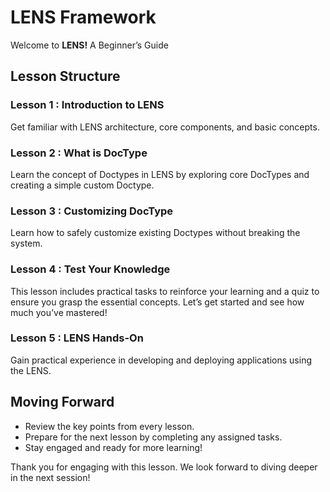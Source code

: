 # LENS Framework

Welcome to **LENS!** A Beginner’s Guide

## Lesson Structure

### Lesson 1 : Introduction to LENS

Get familiar with LENS architecture, core components, and basic concepts.

### Lesson 2 : What is DocType

Learn the concept of Doctypes in LENS by exploring core DocTypes and creating a simple custom Doctype.

### Lesson 3 : Customizing DocType

Learn how to safely customize existing Doctypes without breaking the system.


### Lesson 4 : Test Your Knowledge

This lesson includes practical tasks to reinforce your learning and a quiz to ensure you grasp the essential concepts. Let’s get started and see how much you’ve mastered!

### Lesson 5 : LENS Hands-On

Gain practical experience in developing and deploying applications using the LENS.

## Moving Forward

-   Review the key points from every lesson.
-   Prepare for the next lesson by completing any assigned tasks.
-   Stay engaged and ready for more learning!

Thank you for engaging with this lesson. We look forward to diving deeper in the next session!
<!--stackedit_data:
eyJoaXN0b3J5IjpbOTU1MjI0MDgsNjk5MDU5NzkwLDExMjUwMT
k0ODAsMTY0NTAzNTcyNyw1Njk3MTI0NzAsMTAxMDkyMzI5MSw5
OTQ5Nzc0OTcsMTI1NTc4NTQ2M119
-->